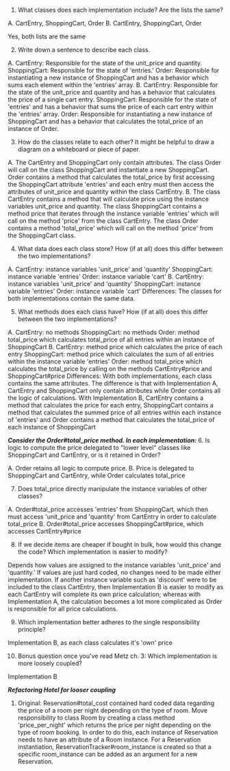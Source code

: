 1. What classes does each implementation include? Are the lists the same?

  A. CartEntry, ShoppingCart, Order
  B. CartEntry, ShoppingCart, Order

  Yes, both lists are the same

2. Write down a sentence to describe each class.

  A.  CartEntry: Responsible for the state of the unit_price and quantity.
      ShoppingCart: Responsible for the state of 'entries.'
      Order: Responsible for instantiating a new instance of ShoppingCart and has a behavior which sums each element within the 'entries' array.
  B.  CartEntry: Responsible for the state of the unit_price and quantity and has a behavior that calculates the price of a single cart entry.
      ShoppingCart: Responsible for the state of 'entries' and has a behavior that sums the price of each cart entry within the 'entries' array.
      Order: Responsible for instantiating a new instance of ShoppingCart and has a behavior that calculates the total_price of an instance of Order.

3. How do the classes relate to each other? It might be helpful to draw a diagram on a whiteboard or piece of paper.

  A. The CartEntry and ShoppingCart only contain attributes. The class Order will call on the class ShoppingCart and instantiate a new ShoppingCart. Order contains a method that calculates the total_price by first accessing the ShoppingCart attribute 'entries' and each entry must then access the attributes of unit_price and quantity within the class CartEntry.
  B.  The class CartEntry contains a method that will calculate price using the instance variables unit_price and quantity. The class ShoppingCart contains a method price that iterates through the instance variable 'entries' which will call on the method 'price' from the class CartEntry. The class Order contains a method 'total_price' which will call on the method 'price' from the ShoppingCart class.

4. What data does each class store? How (if at all) does this differ between the two implementations?

  A.  CartEntry: instance variables 'unit_price' and 'quantity'
      ShoppingCart: instance variable 'entries'
      Order: instance variable 'cart'
  B.  CartEntry: instance variables 'unit_price' and 'quantity'
      ShoppingCart: instance variable 'entries'
      Order: instance variable 'cart'
  Differences: The classes for both implementations contain the same data.

5. What methods does each class have? How (if at all) does this differ between the two implementations?

  A.  CartEntry: no methods
      ShoppingCart: no methods
      Order: method total_price which calculates total_price of all entries within an instance of ShoppingCart
  B.  CartEntry: method price which calculates the price of each entry
      ShoppingCart: method price which calculates the sum of all entries within the instance variable 'entries'
      Order: method total_price which calculates the total_price by calling on the methods CartEntry#price and ShoppingCart#price
      Differences: With both implementations, each class contains the same attributes. The difference is that with Implementation A, CartEntry and ShoppingCart only contain attributes while Order contains all the logic of calculations. With Implementation B, CartEntry contains a method that calculates the price for each entry, ShoppingCart contains a method that calculates the summed price of all entries within each instance of 'entries' and Order contains a method that calculates the total_price of each instance of ShoppingCart

***Consider the Order#total_price method. In each implementation:***
6. Is logic to compute the price delegated to "lower level" classes like ShoppingCart and CartEntry, or is it retained in Order?

  A. Order retains all logic to compute price.
  B. Price is delegated to ShoppingCart and CartEntry, while Order calculates total_price

7. Does total_price directly manipulate the instance variables of other classes?

  A. Order#total_price accesses 'entries' from ShoppingCart, which then must access 'unit_price and 'quantity' from CartEntry in order to calculate total_price
  B. Order#total_price accesses ShoppingCart#price, which accesses CartEntry#price

8. If we decide items are cheaper if bought in bulk, how would this change the code? Which implementation is easier to modify?

  Depends how values are assigned to the instance variables 'unit_price' and 'quantity.' If values are just hard coded, no changes need to be made either implementation. If another instance variable such as 'discount' were to be included to the class CartEntry, then Implementation B is easier to modify as each CartEntry will complete its own price calculation; whereas with Implementation A, the calculation becomes a lot more complicated as Order is responsible for all price calculations.

9. Which implementation better adheres to the single responsibility principle?

  Implementation B, as each class calculates it's 'own' price

10. Bonus question once you've read Metz ch. 3: Which implementation is more loosely coupled?

  Implementation B

***Refactoring Hotel for looser coupling***

1.  Original: Reservation#total_cost contained hard coded data regarding the price of a room per night depending on the type of room. Move responsibility to class Room by creating a class method 'price_per_night' which returns the price per night depending on the type of room booking. In order to do this, each instance of Reservation needs to have an attribute of a Room instance. For a Reservation instantiation, ReservationTracker#room_instance is created so that a specific room_instance can be added as an argument for a new Reservation. 
